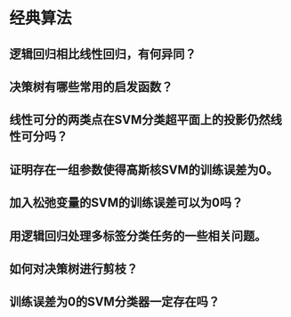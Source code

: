 # 经典算法

## 逻辑回归相比线性回归，有何异同？

## 决策树有哪些常用的启发函数？

## 线性可分的两类点在SVM分类超平面上的投影仍然线性可分吗？

## 证明存在一组参数使得高斯核SVM的训练误差为0。

## 加入松弛变量的SVM的训练误差可以为0吗？

## 用逻辑回归处理多标签分类任务的一些相关问题。

## 如何对决策树进行剪枝？

## 训练误差为0的SVM分类器一定存在吗？
